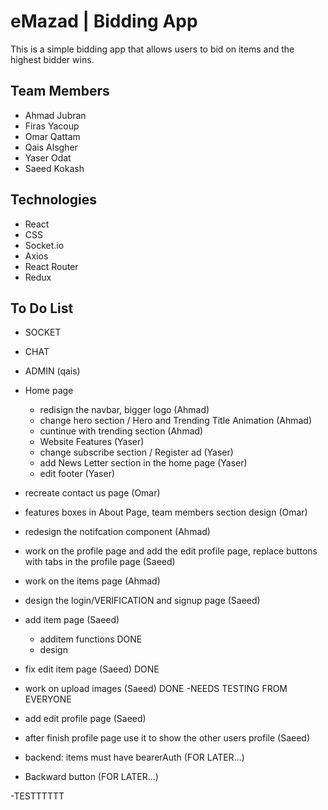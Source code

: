 # eMazad | Bidding App

This is a simple bidding app that allows users to bid on items and the highest bidder wins.

## Team Members

- Ahmad Jubran
- Firas Yacoup
- Omar Qattam
- Qais Alsgher
- Yaser Odat
- Saeed Kokash

## Technologies

- React
- CSS
- Socket.io
- Axios
- React Router
- Redux

## To Do List

- SOCKET
- CHAT
- ADMIN (qais)

- Home page
  - redisign the navbar, bigger logo (Ahmad)
  - change hero section / Hero and Trending Title Animation (Ahmad)
  - cuntinue with trending section (Ahmad)
  - Website Features (Yaser)
  - change subscribe section / Register ad (Yaser)
  - add News Letter section in the home page (Yaser)
  - edit footer (Yaser)
- recreate contact us page (Omar)
- features boxes in About Page, team members section design (Omar)
- redesign the notifcation component (Ahmad)

- work on the profile page and add the edit profile page, replace buttons with tabs in the profile page (Saeed)
- work on the items page (Ahmad)
- design the login/VERIFICATION and signup page (Saeed)
- add item page (Saeed)
    - additem functions DONE
    - design  
- fix edit item page (Saeed) DONE 
- work on upload images (Saeed) DONE -NEEDS TESTING FROM EVERYONE

- add edit profile page (Saeed)
- after finish profile page use it to show the other users profile (Saeed)


- backend: items must have bearerAuth (FOR LATER...)
- Backward button (FOR LATER...)

-TESTTTTTT